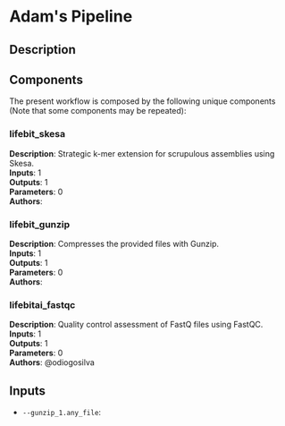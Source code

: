 # Adam's Pipeline

## Description



## Components

The present workflow is composed by the following unique components (Note that some components may be repeated):

### lifebit_skesa

**Description**: Strategic k-mer extension for scrupulous assemblies using Skesa.\
**Inputs**: 1\
**Outputs**: 1\
**Parameters**: 0\
**Authors**: 

### lifebit_gunzip

**Description**: Compresses the provided files with Gunzip.\
**Inputs**: 1\
**Outputs**: 1\
**Parameters**: 0\
**Authors**: 

### lifebitai_fastqc

**Description**: Quality control assessment of FastQ files using FastQC.\
**Inputs**: 1\
**Outputs**: 1\
**Parameters**: 0\
**Authors**: @odiogosilva

## Inputs

- `--gunzip_1.any_file`: 
